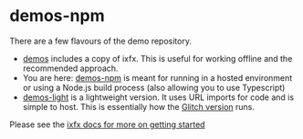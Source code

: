 # demos-npm

There are a few flavours of the demo repository.

* [demos](https://github.com/ixfxfun/demos) includes a copy of ixfx. This is useful for working offline and the recommended approach.
* You are here: [demos-npm](https://github.com/ixfxfun/demos-npm) is meant for running in a hosted environment or using a Node.js build process (also allowing you to use Typescript)
* [demos-light](https://github.com/ixfxfun/demos-light) is a lightweight version. It uses URL imports for code and is simple to host. This is essentially how the [Glitch version](https://glitch.com/edit/#!/ixfx-demos) runs.

Please see the [ixfx docs for more on getting started](https://ixfx.fun/guides/getting-started/)

